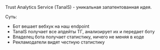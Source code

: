 Trust Analytics Service (TanalS) - уникальная запатентованная идея.

Суть:
- Бот вешает вебхук на наш endpoint
- TanalS получает все апдейты ТГ, анализирует их и передает боту
- Владелец бота получает статистику, ничего не меняя в коде
- Рекламодатели видят честную статистику
